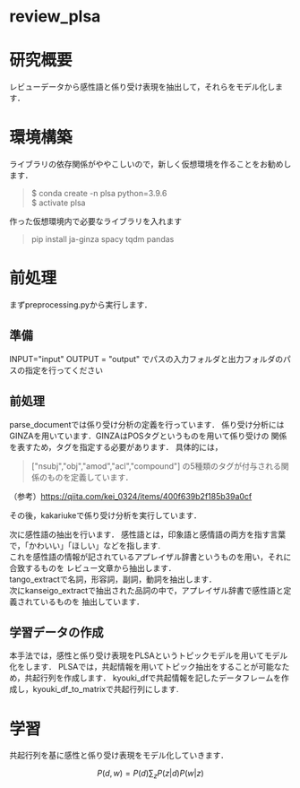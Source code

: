 # review_plsa


# 研究概要
レビューデータから感性語と係り受け表現を抽出して，それらをモデル化します．

# 環境構築  
ライブラリの依存関係がややこしいので，新しく仮想環境を作ることをお勧めします．
> $ conda create -n plsa python=3.9.6  
> $ activate plsa

作った仮想環境内で必要なライブラリを入れます
> pip install ja-ginza spacy tqdm pandas

# 前処理
まずpreprocessing.pyから実行します．
## 準備
INPUT="input"
OUTPUT = "output"
でパスの入力フォルダと出力フォルダのパスの指定を行ってください
## 前処理
parse_documentでは係り受け分析の定義を行っています．
係り受け分析にはGINZAを用いています．GINZAはPOSタグというものを用いて係り受けの
関係を表すため，タグを指定する必要があります．
具体的には，
>["nsubj","obj","amod","acl","compound"]
の5種類のタグが付与される関係のものを定義しています．

（参考）https://qiita.com/kei_0324/items/400f639b2f185b39a0cf

その後，kakariukeで係り受け分析を実行しています．

次に感性語の抽出を行います．
感性語とは，印象語と感情語の両方を指す言葉で，「かわいい」「ほしい」などを指します.  
これを感性語の情報が記されているアプレイザル辞書というものを用い，それに合致するものを
レビュー文章から抽出します．  
tango_extractで名詞，形容詞，副詞，動詞を抽出します．  
次にkanseigo_extractで抽出された品詞の中で，アプレイザル辞書で感性語と定義されているものを
抽出しています．  
## 学習データの作成
本手法では，感性と係り受け表現をPLSAというトピックモデルを用いてモデル化をします．
PLSAでは，共起情報を用いてトピック抽出をすることが可能なため，共起行列を作成します．
kyouki_dfで共起情報を記したデータフレームを作成し，kyouki_df_to_matrixで共起行列にします.

# 学習
共起行列を基に感性と係り受け表現をモデル化していきます．
```math
{P(d,w) = P(d)\sum_{z}P(z|d)P(w|z)
}
```

